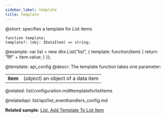 ```yaml
---
sidebar_label: template
title: template
---          
```


@short: specifies a template for List items

```todoapi 
function template;
template?: (obj: IDataItem) => string;
```

@example: 
var list = new dhx.List("list", {
	template: function(item) {
		return "<strong>!!!</strong>" + item.value;
	}
});


@template:	api_config
@descr: 
The template function takes one parameter:

<table class="webixdoc_links">
	<tbody>
        <tr>
			<td class="webixdoc_links0"><b>item</b></td>
			<td>(<i>object</i>) an object of a data item</td>
		</tr>
    </tbody>
</table>

@related: list/configuration.md#templateforlistitems


@relatedapi: list/api/list_eventhandlers_config.md

**Related sample**: [List. Add Template To List Item](https://snippet.dhtmlx.com/gtzdwpj4)


